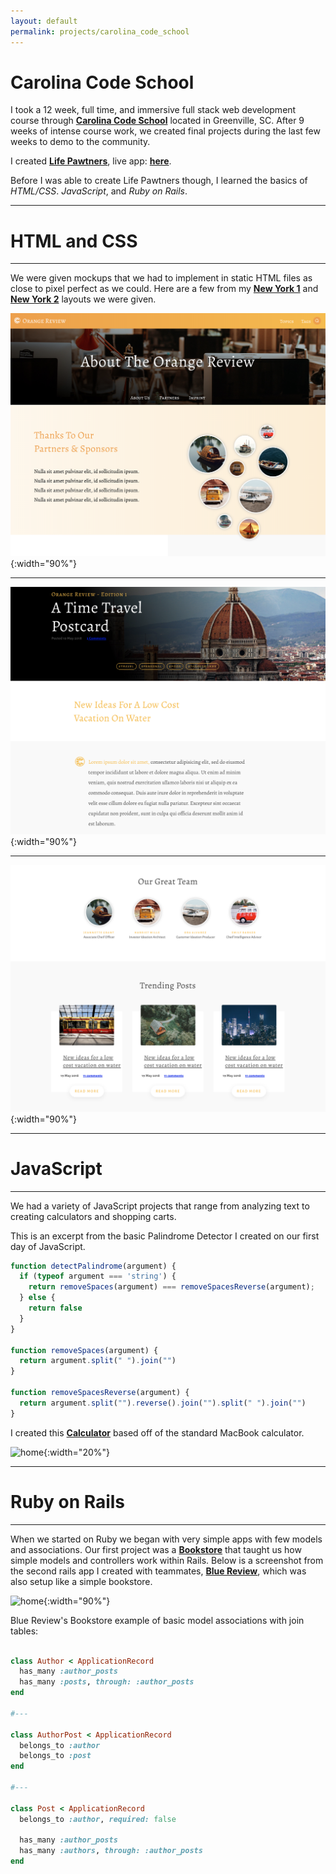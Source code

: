 ```yaml
---
layout: default
permalink: projects/carolina_code_school
---
```



# Carolina Code School

I took a 12 week, full time, and immersive full stack web development course through **[Carolina Code School](https://carolinacodeschool.org/)** located in Greenville, SC. After 9 weeks of intense course work, we created final projects during the last few weeks to demo to the community.

I created **[Life Pawtners]({{site.life_pawtners_details}})**, live app: **[here](https://lifepawtners.herokuapp.com/)**.

Before I was able to create Life Pawtners though, I learned the basics of _HTML/CSS_. _JavaScript_, and _Ruby on Rails_.

* * *
# HTML and CSS
* * *

We were given mockups that we had to implement in static HTML files as close to pixel perfect as we could. Here are a few from my **[New York 1](https://github.com/emmaconverse/ccs_new_york_layout_1)** and **[New York 2](https://github.com/emmaconverse/ccs_new_york_layout_2)** layouts we were given.

![home](../assets/images/ny-3.png){:width="90%"}
* * *
![home](../assets/images/ny-4.png){:width="90%"}
* * *
![home](../assets/images/ny-2.png){:width="90%"}

* * *
# JavaScript
* * *

We had a variety of JavaScript projects that range from analyzing text to creating calculators and shopping carts.

This is an excerpt from the basic Palindrome Detector I created on our first day of JavaScript.

```js
function detectPalindrome(argument) {
  if (typeof argument === 'string') {
    return removeSpaces(argument) === removeSpacesReverse(argument);
  } else {
    return false
  }
}

function removeSpaces(argument) {
  return argument.split(" ").join("")
}

function removeSpacesReverse(argument) {
  return argument.split("").reverse().join("").split(" ").join("")
}
````

I created this **[Calculator](https://github.com/emmaconverse/calculator)** based off of the standard MacBook calculator.

![home](../assets/images/calculator.png){:width="20%"}



* * *
# Ruby on Rails
* * *

When we started on Ruby we began with very simple apps with few models and associations. Our first project was a **[Bookstore](https://github.com/emmaconverse/ecommerce_bookstore)** that taught us how simple models and controllers work within Rails. Below is a screenshot from the second rails app I created with teammates, **[Blue Review](https://github.com/emmaconverse/blue_review)**, which was also setup like a simple bookstore.

![home](../assets/images/blue-review.png){:width="90%"}

Blue Review's Bookstore example of basic model associations with join tables:
```Ruby

class Author < ApplicationRecord
  has_many :author_posts
  has_many :posts, through: :author_posts
end

#---

class AuthorPost < ApplicationRecord
  belongs_to :author
  belongs_to :post
end

#---

class Post < ApplicationRecord
  belongs_to :author, required: false

  has_many :author_posts
  has_many :authors, through: :author_posts
end
```
